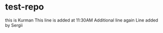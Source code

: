 # test-repo
this is Kurman
This line is added at 11:30AM
Additional line again
Line added by Sergii
